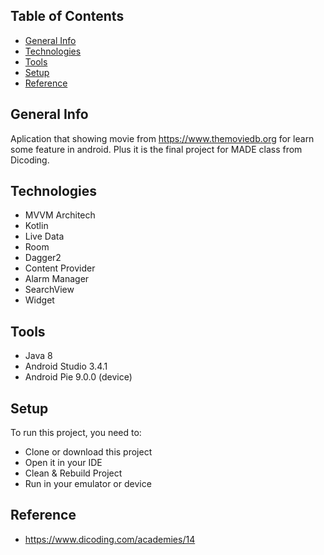## Table of Contents
* [General Info](#general-info)
* [Technologies](#technologies)
* [Tools](#tools)
* [Setup](#setup)
* [Reference](#reference)

## General Info
Aplication that showing movie from https://www.themoviedb.org for learn some feature in android. 
Plus it is the final project for MADE class from Dicoding.

## Technologies
* MVVM Architech
* Kotlin
* Live Data
* Room
* Dagger2
* Content Provider
* Alarm Manager
* SearchView
* Widget

## Tools
* Java 8
* Android Studio 3.4.1
* Android Pie 9.0.0 (device)

## Setup
To run this project, you need to:
* Clone or download this project
* Open it in your IDE
* Clean & Rebuild Project
* Run in your emulator or device

## Reference
* https://www.dicoding.com/academies/14

